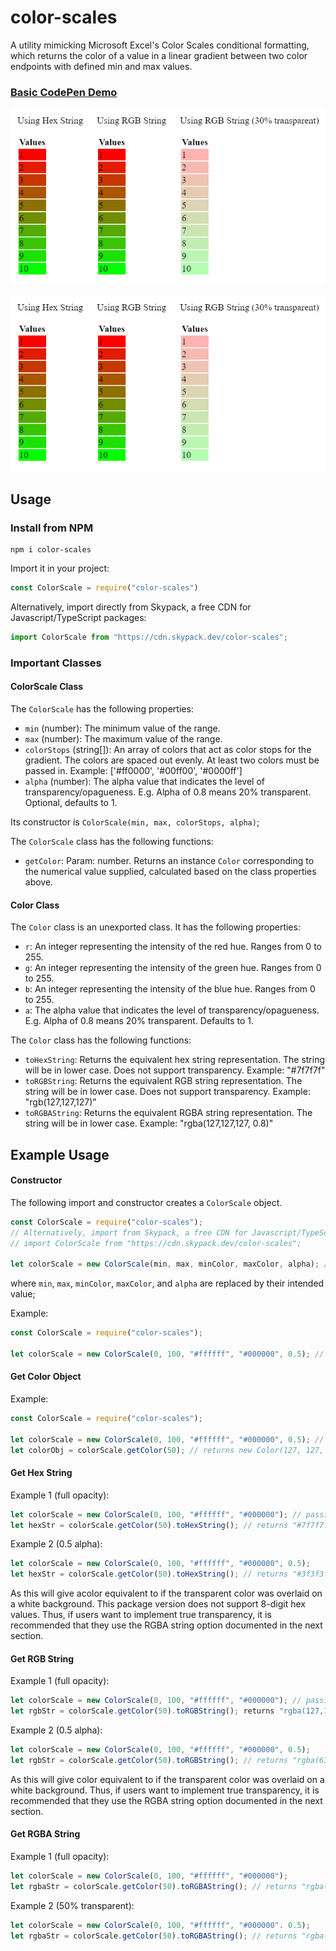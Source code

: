# color-scales
A utility mimicking Microsoft Excel's Color Scales conditional formatting, which returns the color of a value in a linear gradient between two color endpoints with defined min and max values.

### [Basic CodePen Demo](https://codepen.io/dalisc/pen/yLVXoeR)

![Screenshot of CodePen demo](img/color-scales-demo-img.PNG)

![Screenshot of CodePen demo](img/color-scales-demo-img.png)

## Usage

### Install from NPM

```
npm i color-scales
```
Import it in your project:
```ts
const ColorScale = require("color-scales")
```

Alternatively, import directly from Skypack, a free CDN for Javascript/TypeScript packages:

```ts
import ColorScale from "https://cdn.skypack.dev/color-scales";
```

### Important Classes

#### ColorScale Class

The `ColorScale` has the following properties:

- `min` (number): The minimum value of the range.
- `max` (number): The maximum value of the range.
- `colorStops` (string[]): An array of colors that act as color stops for the gradient. The colors are spaced out evenly. At least two colors must be passed in. Example: ['#ff0000', '#00ff00', '#0000ff']
- `alpha` (number): The alpha value that indicates the level of transparency/opagueness. E.g. Alpha of 0.8 means 20% transparent. Optional, defaults to 1.

Its constructor is `ColorScale(min, max, colorStops, alpha)`;

The `ColorScale` class has the following functions:

- `getColor`: Param: number. Returns an instance `Color` corresponding to the numerical value supplied, calculated based on the class properties above.

#### Color Class

The `Color` class is an unexported class. It has the following properties:

- `r`: An integer representing the intensity of the red hue. Ranges from 0 to 255.
- `g`: An integer representing the intensity of the green hue. Ranges from 0 to 255.
- `b`: An integer representing the intensity of the blue hue. Ranges from 0 to 255.
- `a`: The alpha value that indicates the level of transparency/opagueness. E.g. Alpha of 0.8 means 20% transparent. Defaults to 1.

The `Color` class has the following functions:

- `toHexString`: Returns the equivalent hex string representation. The string will be in lower case. Does not support transparency. Example: "#7f7f7f"
- `toRGBString`: Returns the equivalent RGB string representation. The string will be in lower case. Does not support transparency. Example: "rgb(127,127,127)"
- `toRGBAString`: Returns the equivalent RGBA string representation. The string will be in lower case. Example: "rgba(127,127,127, 0.8)"

## Example Usage

#### Constructor

The following import and constructor creates a `ColorScale` object.

``` ts
const ColorScale = require("color-scales");
// Alternatively, import from Skypack, a free CDN for Javascript/TypeScript packages:
// import ColorScale from "https://cdn.skypack.dev/color-scales";

let colorScale = new ColorScale(min, max, minColor, maxColor, alpha); // alpha is optional. defaults to 1
 ```

where `min`, `max`, `minColor`, `maxColor`, and `alpha` are replaced by their intended value;

Example:

```ts
const ColorScale = require("color-scales");

let colorScale = new ColorScale(0, 100, "#ffffff", "#000000", 0.5); // white to black from 0 to 100 with 50% transparency
```

#### Get Color Object

Example:

```ts
const ColorScale = require("color-scales");

let colorScale = new ColorScale(0, 100, "#ffffff", "#000000", 0.5); // red to green from 0 to 100
let colorObj = colorScale.getColor(50); // returns new Color(127, 127, 127, 0.5)
```

#### Get Hex String

Example 1 (full opacity):
```ts
let colorScale = new ColorScale(0, 100, "#ffffff", "#000000"); // passing in no alpha value defaults it to 1
let hexStr = colorScale.getColor(50).toHexString(); // returns "#7f7f7f"
```


Example 2 (0.5 alpha):
```ts
let colorScale = new ColorScale(0, 100, "#ffffff", "#000000", 0.5);
let hexStr = colorScale.getColor(50).toHexString(); // returns "#3f3f3f"
```


As this will give acolor  equivalent to if the transparent color was overlaid on a white background. This package version does not support 8-digit hex values. Thus, if users want to implement true transparency, it is recommended that they use the RGBA string option documented in the next section.


#### Get RGB String

Example 1 (full opacity):
```ts
let colorScale = new ColorScale(0, 100, "#ffffff", "#000000"); // passing in no alpha value defaults it to 1
let rgbStr = colorScale.getColor(50).toRGBString(); returns "rgba(127,127,127)"
```


Example 2 (0.5 alpha):
```ts
let colorScale = new ColorScale(0, 100, "#ffffff", "#000000", 0.5);
let rgbStr = colorScale.getColor(50).toRGBString(); // returns "rgba(63,63,63)"
```

As this will give color equivalent to if the transparent color was overlaid on a white background. Thus, if users want to implement true transparency, it is recommended that they use the RGBA string option documented in the next section.


#### Get RGBA String

Example 1 (full opacity):
```ts
let colorScale = new ColorScale(0, 100, "#ffffff", "#000000");
let rgbaStr = colorScale.getColor(50).toRGBAString(); // returns "rgba(127,127,127)"
```

Example 2 (50% transparent):

```ts
let colorScale = new ColorScale(0, 100, "#ffffff", "#000000". 0.5);
let rgbaStr = colorScale.getColor(50).toRGBAString(); // returns "rgba(127,127,127, 0.5)"
```
